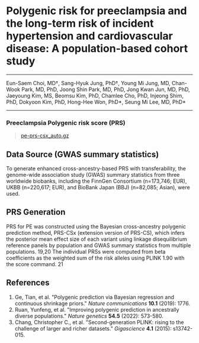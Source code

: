 # Polygenic risk for preeclampsia and the long-term risk of incident hypertension and cardiovascular disease: A population-based cohort study

---
Eun-Saem Choi, MD†, Sang-Hyuk Jung, PhD†, Young Mi Jung, MD, Chan-Wook Park, MD, PhD, Joong Shin Park, MD, PhD, Jong Kwan Jun, MD, PhD, Jaeyoung Kim, MS, Beomsu Kim, PhD, Chamlee Cho, PhD, Injeong Shim, PhD, Dokyoon Kim, PhD, Hong-Hee Won, PhD*, Seung Mi Lee, MD, PhD*

---

### Preeclampsia Polygenic risk score (PRS)
> [pe-prs-csx_auto.gz](https://github.com/dokyoonkimlab/hdp-prs-finngen-r8/blob/main/prs-model/015_HYPTENSPREG_FinnGen_r8_PRScs_auto.gz)

## Data Source (GWAS summary statistics)
To generate enhanced cross-ancestry-based PRS with transferability, the genome-wide association study (GWAS) summary statistics from three worldwide biobanks, including the FinnGen Consortium (n=173,746; EUR), UKBB (n=220,617; EUR), and BioBank Japan (BBJ) (n=82,085; Asian), were used.

## PRS Generation
PRS for PE was constructed using the Bayesian cross-ancestry polygenic prediction method, PRS-CSx (extension version of PRS-CS), which infers the posterior mean effect size of each variant using linkage disequilibrium reference panels by population and GWAS summary statistics from multiple populations. 19,20 The individual PRSs were computed from beta coefficients as the weighted sum of the risk alleles using PLINK 1.90 with the score command. 21


## References
1.	Ge, Tian, et al. "Polygenic prediction via Bayesian regression and continuous shrinkage priors." _Nature communications_ **10.1** (2019): 1776.
2.	Ruan, Yunfeng, et al. "Improving polygenic prediction in ancestrally diverse populations." _Nature genetics_ **54.5** (2022): 573-580.
3.	Chang, Christopher C., et al. "Second-generation PLINK: rising to the challenge of larger and richer datasets." _Gigascience_ **4.1** (2015): s13742-015.


